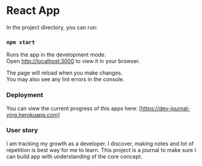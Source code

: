 # React App

In the project directory, you can run:

### `npm start`

Runs the app in the development mode.\
Open [http://localhost:3000](http://localhost:3000) to view it in your browser.

The page will reload when you make changes.\
You may also see any lint errors in the console.

### Deployment

You can view the current progress of this apps here: [https://dev-journal-ying.herokuapp.com]

### User story
I am tracking my growth as a developer. 
I discover, making notes and lot of repetition is best way for me to learn. 
This project is a journal to make sure I can build app with understanding of the core concept.  